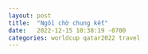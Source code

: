 ```yaml
---
layout: post
title:  "Ngồi chờ chung kết"
date:   2022-12-15 10:38:19 -0700
categories: worldcup qatar2022 travel
---
```




















